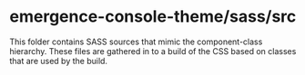 # emergence-console-theme/sass/src

This folder contains SASS sources that mimic the component-class hierarchy. These files
are gathered in to a build of the CSS based on classes that are used by the build.
